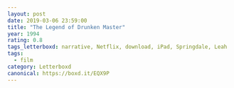 ```yaml
---
layout: post 
date: 2019-03-06 23:59:00
title: "The Legend of Drunken Master"
year: 1994
rating: 0.8
tags_letterboxd: narrative, Netflix, download, iPad, Springdale, Leah
tags:
  - film
category: Letterboxd
canonical: https://boxd.it/EQX9P
---
```

